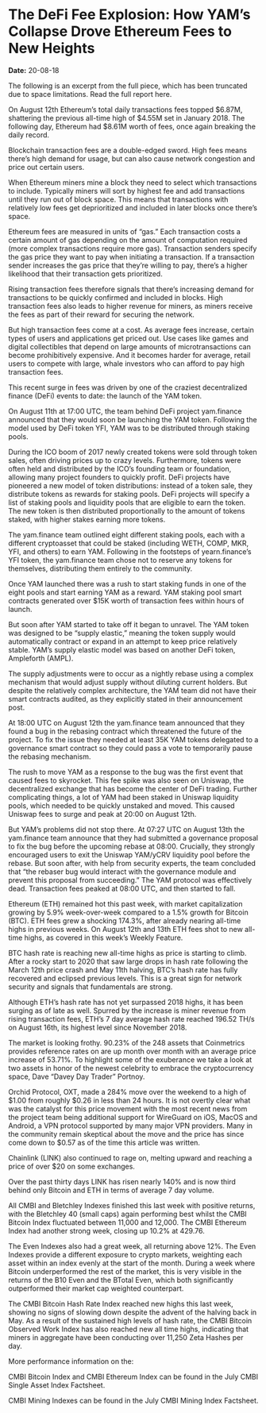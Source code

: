 # The DeFi Fee Explosion: How YAM’s Collapse Drove Ethereum Fees to New Heights

**Date:** 20-08-18

The following is an excerpt from the full piece, which has been truncated due to space limitations. Read the full report here.

On August 12th Ethereum’s total daily transactions fees topped $6.87M, shattering the previous all-time high of $4.55M set in January 2018. The following day, Ethereum had $8.61M worth of fees, once again breaking the daily record.

Blockchain transaction fees are a double-edged sword. High fees means there’s high demand for usage, but can also cause network congestion and price out certain users.

When Ethereum miners mine a block they need to select which transactions to include. Typically miners will sort by highest fee and add transactions until they run out of block space. This means that transactions with relatively low fees get deprioritized and included in later blocks once there’s space.

Ethereum fees are measured in units of “gas.” Each transaction costs a certain amount of gas depending on the amount of computation required (more complex transactions require more gas). Transaction senders specify the gas price they want to pay when initiating a transaction. If a transaction sender increases the gas price that they’re willing to pay, there’s a higher likelihood that their transaction gets prioritized.

Rising transaction fees therefore signals that there’s increasing demand for transactions to be quickly confirmed and included in blocks. High transaction fees also leads to higher revenue for miners, as miners receive the fees as part of their reward for securing the network.

But high transaction fees come at a cost. As average fees increase, certain types of users and applications get priced out. Use cases like games and digital collectibles that depend on large amounts of microtransactions can become prohibitively expensive. And it becomes harder for average, retail users to compete with large, whale investors who can afford to pay high transaction fees.

This recent surge in fees was driven by one of the craziest decentralized finance (DeFi) events to date: the launch of the YAM token.

On August 11th at 17:00 UTC, the team behind DeFi project yam.finance announced that they would soon be launching the YAM token. Following the model used by DeFi token YFI, YAM was to be distributed through staking pools.

During the ICO boom of 2017 newly created tokens were sold through token sales, often driving prices up to crazy levels. Furthermore, tokens were often held and distributed by the ICO’s founding team or foundation, allowing many project founders to quickly profit. DeFi projects have pioneered a new model of token distributions: instead of a token sale, they distribute tokens as rewards for staking pools. DeFi projects will specify a list of staking pools and liquidity pools that are eligible to earn the token. The new token is then distributed proportionally to the amount of tokens staked, with higher stakes earning more tokens.

The yam.finance team outlined eight different staking pools, each with a different cryptoasset that could be staked (including WETH, COMP, MKR, YFI, and others) to earn YAM. Following in the footsteps of yearn.finance’s YFI token, the yam.finance team chose not to reserve any tokens for themselves, distributing them entirely to the community.

Once YAM launched there was a rush to start staking funds in one of the eight pools and start earning YAM as a reward. YAM staking pool smart contracts generated over $15K worth of transaction fees within hours of launch.

But soon after YAM started to take off it began to unravel. The YAM token was designed to be “supply elastic,” meaning the token supply would automatically contract or expand in an attempt to keep price relatively stable. YAM’s supply elastic model was based on another DeFi token, Ampleforth (AMPL).

The supply adjustments were to occur as a nightly rebase using a complex mechanism that would adjust supply without diluting current holders. But despite the relatively complex architecture, the YAM team did not have their smart contracts audited, as they explicitly stated in their announcement post.

At 18:00 UTC on August 12th the yam.finance team announced that they found a bug in the rebasing contract which threatened the future of the project. To fix the issue they needed at least 35K YAM tokens delegated to a governance smart contract so they could pass a vote to temporarily pause the rebasing mechanism.

The rush to move YAM as a response to the bug was the first event that caused fees to skyrocket. This fee spike was also seen on Uniswap, the decentralized exchange that has become the center of DeFi trading. Further complicating things, a lot of YAM had been staked in Uniswap liquidity pools, which needed to be quickly unstaked and moved. This caused Uniswap fees to surge and peak at 20:00 on August 12th.

But YAM’s problems did not stop there. At 07:27 UTC on August 13th the yam.finance team announce that they had submitted a governance proposal to fix the bug before the upcoming rebase at 08:00. Crucially, they strongly encouraged users to exit the Uniswap YAM/yCRV liquidity pool before the rebase. But soon after, with help from security experts, the team concluded that “the rebaser bug would interact with the governance module and prevent this proposal from succeeding.” The YAM protocol was effectively dead. Transaction fees peaked at 08:00 UTC, and then started to fall.

Ethereum (ETH) remained hot this past week, with market capitalization growing by 5.9% week-over-week compared to a 1.5% growth for Bitcoin (BTC). ETH fees grew a shocking 174.3%, after already nearing all-time highs in previous weeks. On August 12th and 13th ETH fees shot to new all-time highs, as covered in this week’s Weekly Feature.

BTC hash rate is reaching new all-time highs as price is starting to climb. After a rocky start to 2020 that saw large drops in hash rate following the March 12th price crash and May 11th halving, BTC’s hash rate has fully recovered and eclipsed previous levels. This is a great sign for network security and signals that fundamentals are strong.

Although ETH’s hash rate has not yet surpassed 2018 highs, it has been surging as of late as well. Spurred by the increase is miner revenue from rising transaction fees, ETH’s 7 day average hash rate reached 196.52 TH/s on August 16th, its highest level since November 2018.

The market is looking frothy. 90.23% of the 248 assets that Coinmetrics provides reference rates on are up month over month with an average price increase of 53.71%. To highlight some of the exuberance we take a look at two assets in honor of the newest celebrity to embrace the cryptocurrency space, Dave “Davey Day Trader” Portnoy.

Orchid Protocol, OXT, made a 284% move over the weekend to a high of $1.00 from roughly $0.26 in less than 24 hours. It is not overtly clear what was the catalyst for this price movement with the most recent news from the project team being additional support for WireGuard on iOS, MacOS and Android, a VPN protocol supported by many major VPN providers. Many in the community remain skeptical about the move and the price has since come down to $0.57 as of the time this article was written.

Chainlink (LINK) also continued to rage on, melting upward and reaching a price of over $20 on some exchanges.

Over the past thirty days LINK has risen nearly 140% and is now third behind only Bitcoin and ETH in terms of average 7 day volume.

All CMBI and Bletchley Indexes finished this last week with positive returns, with the Bletchley 40 (small caps) again performing best whilst the CMBI Bitcoin Index fluctuated between 11,000 and 12,000. The CMBI Ethereum Index had another strong week, closing up 10.2% at 429.76.

The Even Indexes also had a great week, all returning above 12%. The Even Indexes provide a different exposure to crypto markets, weighting each asset within an index evenly at the start of the month. During a week where Bitcoin underperformed the rest of the market, this is very visible in the returns of the B10 Even and the BTotal Even, which both significantly outperformed their market cap weighted counterpart.

The CMBI Bitcoin Hash Rate Index reached new highs this last week, showing no signs of slowing down despite the advent of the halving back in May. As a result of the sustained high levels of hash rate, the CMBI Bitcoin Observed Work Index has also reached new all time highs, indicating that miners in aggregate have been conducting over 11,250 Zeta Hashes per day.

More performance information on the:

CMBI Bitcoin Index and CMBI Ethereum Index can be found in the July CMBI Single Asset Index Factsheet.

CMBI Mining Indexes can be found in the July CMBI Mining Index Factsheet.